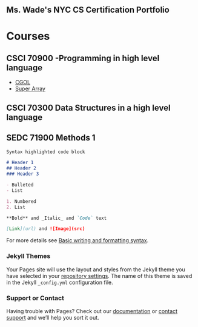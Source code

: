## Ms. Wade's NYC CS Certification Portfolio


# Courses

## CSCI 70900 -Programming in high level language
- [CGOL](https://github.com/hunter-teacher-cert/cohort-3-summer-work-awade05/blob/master/programming/3/Cgol.java)
- [Super Array](https://github.com/hunter-teacher-cert/cohort-3-summer-work-awade05/blob/master/programming/6/sa/SuperArray.java)

## CSCI 70300 Data Structures in a high level language
## SEDC 71900 Methods 1

```markdown
Syntax highlighted code block

# Header 1
## Header 2
### Header 3

- Bulleted
- List

1. Numbered
2. List

**Bold** and _Italic_ and `Code` text

[Link](url) and ![Image](src)
```

For more details see [Basic writing and formatting syntax](https://docs.github.com/en/github/writing-on-github/getting-started-with-writing-and-formatting-on-github/basic-writing-and-formatting-syntax).

### Jekyll Themes

Your Pages site will use the layout and styles from the Jekyll theme you have selected in your [repository settings](https://github.com/awade05/awade05-nycscertweb/settings/pages). The name of this theme is saved in the Jekyll `_config.yml` configuration file.

### Support or Contact

Having trouble with Pages? Check out our [documentation](https://docs.github.com/categories/github-pages-basics/) or [contact support](https://support.github.com/contact) and we’ll help you sort it out.
